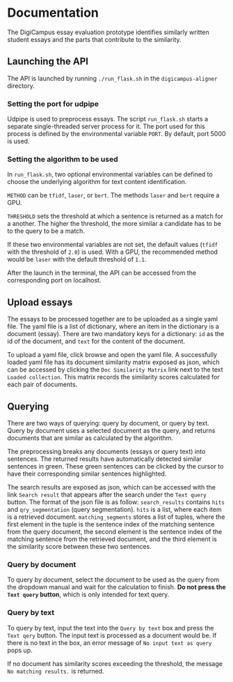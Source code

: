 # Documentation

The DigiCampus essay evaluation prototype identifies similarly written student essays and the parts that contribute to the similarity.

## Launching the API

The API is launched by running `./run_flask.sh` in the `digicampus-aligner` directory.

### Setting the port for udpipe

Udpipe is used to preprocess essays. The script `run_flask.sh` starts a separate single-threaded server process for it. The port used for this process is defined by the environmental variable `PORT`. By default, port 5000 is used.

### Setting the algorithm to be used

In `run_flask.sh`, two optional environmental variables can be defined to choose the underlying algorithm for text content identification.

`METHOD` can be `tfidf`, `laser`, or `bert`. The methods `laser` and `bert` require a GPU.

`THRESHOLD` sets the threshold at which a sentence is returned as a match for a another. The higher the threshold, the more similar a candidate has to be to the query to be a match.

If these two environmental variables are not set, the default values (`tfidf` with the threshold of `2.0`) is used. With a GPU, the recommended method would be `laser` with the default threshold of `1.1`.

After the launch in the terminal, the API can be accessed from the corresponding port on localhost.

## Upload essays

The essays to be processed together are to be uploaded as a single yaml file. The yaml file is a list of dictionary, where an item in the dictionary is a document (essay). There are two mandatory keys for a dictionary: `id` as the id of the document, and `text` for the content of the document.

To upload a yaml file, click browse and open the yaml file. A successfully loaded yaml file has its document similarity matrix exposed as json, which can be accessed by clicking the `Doc Similarity Matrix` link next to the text `Loaded collection`. This matrix records the similarity scores calculated for each pair of documents.

## Querying

There are two ways of querying: query by document, or query by text. Query by document uses a selected document as the query, and returns documents that are similar as calculated by the algorithm.

The preprocessing breaks any documents (essays or query text) into sentences. The returned results have automatically detected similar sentences in green. These green sentences can be clicked by the cursor to have their corresponding similar sentences highlighted.

The search results are exposed as json, which can be accessed with the link `Search result` that appears after the search under the `Text query` button. The format of the json file is as follow: `search_results` contains `hits` and `qry_segmentation` (query segmentation). `hits` is a list, where each item is a retrieved document. `matching_segments` stores a list of tuples, where the first element in the tuple is the sentence index of the matching sentence from the query document, the second element is the sentence index of the matching sentence from the retrieved document, and the third element is the similarity score between these two sentences.

### Query by document

To query by document, select the document to be used as the query from the dropdown manual and wait for the calculation to finish. **Do not press the `Text query` button**, which is only intended for text query.

### Query by text

To query by text, input the text into the `Query by text` box and press the `Text qery` button. The input text is processed as a document would be. If there is no text in the box, an error message of `No input text as query` pops up.

If no document has similarity scores exceeding the threshold, the message `No matching results.` is returned.
